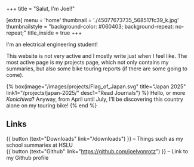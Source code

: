 +++
title = "Salut, I'm Joel!"

[extra]
menu = 'home'
thumbnail = './45077673735_568517fc39_k.jpg'
thumbnailstyle = "background-color: #060403; background-repeat: no-repeat;"
title_inside = true
+++

I'm an electrical engineering student!

This website is not very active and I mostly write just when I feel like. The most active page is my projects page, which not only contains my summaries, but also some bike touring reports (if there are some going to come).

<div class="box-collection">

{% box(image="/images/projects/Flag_of_Japan.svg"
       title="Japan 2025"
       link1="/projects/japan-2025/"
       desc1="Read Journals") %}
  Hello, or more _Konichiwa_? Anyway, from April until July, I'll be discovering this country alone on my touring bike!
{% end %}

</div>


## Links

{{ button (text="Downloads" link="/downloads") }} – Things such as my school summaries at HSLU\
{{ button (text="Github" link="https://github.com/joelvonrotz") }} – Link to my Github profile
